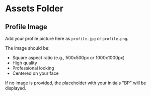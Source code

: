 # Assets Folder

## Profile Image

Add your profile picture here as `profile.jpg` or `profile.png`.

The image should be:
- Square aspect ratio (e.g., 500x500px or 1000x1000px)
- High quality
- Professional looking
- Centered on your face

If no image is provided, the placeholder with your initials "BP" will be displayed.
